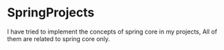 # SpringProjects
I have tried to implement the concepts of spring core in my projects, All of them are related to spring core only.
